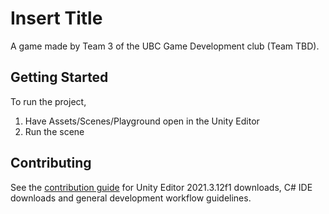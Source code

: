 ﻿# Insert Title
A game made by Team 3 of the UBC Game Development club (Team TBD).

## Getting Started

To run the project,
1. Have Assets/Scenes/Playground open in the Unity Editor
2. Run the scene

## Contributing

See the [contribution guide](CONTRIBUTING.md) for Unity Editor 2021.3.12f1 downloads, C# IDE downloads and general development workflow guidelines.
